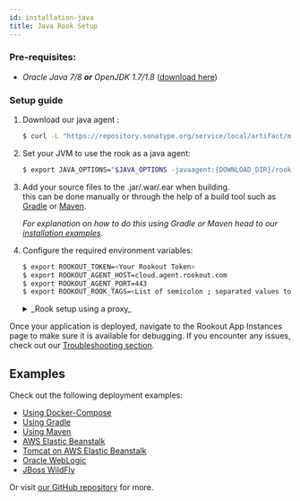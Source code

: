 ```yaml
---
id: installation-java
title: Java Rook Setup
---
```


### Pre-requisites:
- *Oracle Java 7/8 __or__ OpenJDK 1.7/1.8* ([download here](http://www.oracle.com/technetwork/java/javase/downloads/jdk8-downloads-2133151.html))

### Setup guide

1. Download our java agent :  
    ```bash
    $ curl -L "https://repository.sonatype.org/service/local/artifact/maven/redirect?r=central-proxy&g=com.rookout&a=rook&v=LATEST" -o rook.jar
    ```

2. Set your JVM to use the rook as a java agent:  
    ```bash
    $ export JAVA_OPTIONS="$JAVA_OPTIONS -javaagent:{DOWNLOAD_DIR}/rook.jar"
    ```
    
3. Add your source files to the .jar/.war/.ear when building.  
this can be done manually or through the help of a build tool such as [Gradle](https://gradle.org/) or [Maven](https://maven.apache.org/).
    
    *For explanation on how to do this using Gradle or Maven head to our [installation examples](installation-java.md)*.

4. Configure the required environment variables:

    ```bash
    $ export ROOKOUT_TOKEN=<Your Rookout Token>
    $ export ROOKOUT_AGENT_HOST=cloud.agent.rookout.com 
    $ export ROOKOUT_AGENT_PORT=443
    $ export ROOKOUT_ROOK_TAGS=<List of semicolon ; separated values to identify this app instance>
    ```

    <details>
    <summary>_Rook setup using a proxy_</summary>
    Unix:
    ```bash
    export HTTPS_PROXY=https://mypro.xy:1234 && curl -L "https://repository.sonatype.org/service/local/artifact/maven/redirect?r=central-proxy&g=com.rookout&a=rook&v=LATEST" -o rook.jar
    ```
    Windows:
    ```bash
    set HTTPS_PROXY=https://mypro.xy:1234 && curl -L "https://repository.sonatype.org/service/local/artifact/maven/redirect?r=central-proxy&g=com.rookout&a=rook&v=LATEST" -o rook.jar
    ```
    </details>

Once your application is deployed, navigate to the Rookout App Instances page to make sure it is available for debugging.
If you encounter any issues, check out our [Troubleshooting section](troubleshooting-rooks.md).

## Examples

Check out the following deployment examples:

- [Using Docker-Compose](https://github.com/Rookout/deployment-examples/tree/master/java-docker-compose)
- [Using Gradle](https://github.com/Rookout/deployment-examples/tree/master/java-gradle)
- [Using Maven](https://github.com/Rookout/deployment-examples/tree/master/java-maven)
- [AWS Elastic Beanstalk](https://github.com/Rookout/deployment-examples/tree/master/java-aws-elasticbeanstalk)
- [Tomcat on AWS Elastic Beanstalk](https://github.com/Rookout/deployment-examples/tree/master/java-tomcat-aws-elasticbeanstalk)
- [Oracle WebLogic](https://github.com/Rookout/deployment-examples/tree/master/java-weblogic)
- [JBoss WildFly](https://github.com/Rookout/deployment-examples/tree/master/java-wildfly-docker-agentless)

Or visit [our GitHub repository](https://github.com/Rookout/deployment-examples) for more.